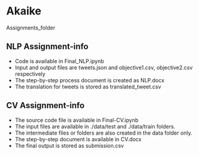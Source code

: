 # Akaike
Assignments_folder

## NLP Assignment-info
- Code is available in Final_NLP.ipynb
- Input and output files are tweets.json and objective1.csv, objective2.csv respectively
- The step-by-step process document is created as NLP.docx
- The translation for tweets is stored as translated_tweet.csv

## CV Assignment-info
- The source code file is available in Final-CV.ipynb
- The input files are available in ./data/test and ./data/train folders.
- The intermediate files or folders are also created in the data folder only.
- The step-by-step document is available in CV.docx
- The final output is stored as submission.csv
